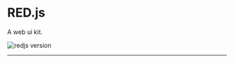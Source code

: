 # RED.js
A web ui kit.

![redjs version](https://img.shields.io/badge/RED.js-v0.1.0-brightgreen.svg)

---
